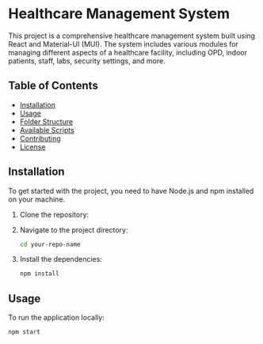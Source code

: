 # Healthcare Management System

This project is a comprehensive healthcare management system built using React and Material-UI (MUI). The system includes various modules for managing different aspects of a healthcare facility, including OPD, indoor patients, staff, labs, security settings, and more.

## Table of Contents
- [Installation](#installation)
- [Usage](#usage)
- [Folder Structure](#folder-structure)
- [Available Scripts](#available-scripts)
- [Contributing](#contributing)
- [License](#license)

## Installation

To get started with the project, you need to have Node.js and npm installed on your machine.

1. Clone the repository:

2. Navigate to the project directory:
    ```sh
    cd your-repo-name
    ```

3. Install the dependencies:
    ```sh
    npm install
    ```

## Usage

To run the application locally:

```sh
npm start

